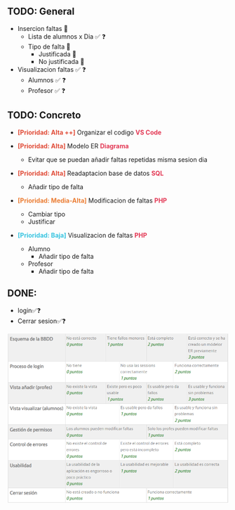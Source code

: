 <h2>TODO: General</h2>

- Insercion faltas 🚧
  - Lista de alumnos x Dia ✅ ❓
  - Tipo de falta 🚧
    - Justificada 🛑
    - No justificada 🛑
- Visualizacion faltas ✅ ❓
  - Alumnos ✅ ❓
  - Profesor ✅ ❓

<h2>TODO: Concreto</h2>

- <font color="#e04c38">**[Prioridad: Alta ++]**</font> Organizar el codigo <font color="#e33955">**VS Code**</font>
- <font color="#e04c38">**[Prioridad: Alta]**</font> Modelo ER <font color="#e33955">**Diagrama**</font>
  - Evitar que se puedan añadir faltas repetidas misma sesion dia
- <font color="#e04c38">**[Prioridad: Alta]**</font> Readaptacion base de datos <font color="#e33955">**SQL**</font>
  - Añadir tipo de falta

- <font color="#eb7d34">**[Prioridad: Media-Alta]**</font> Modificacion de faltas <font color="#e33955">**PHP**</font>
  - Cambiar tipo
  - Justificar
- <font color="#38c4e0">**[Prioridad: Baja]**</font> Visualizacion de faltas <font color="#e33955">**PHP**</font>
  - Alumno
    - Añadir tipo de falta
  - Profesor
    - Añadir tipo de falta

<h2>DONE:</h2>

- login✅❓
- Cerrar sesion✅❓

![Alt text](criterioCalificacion.png)
